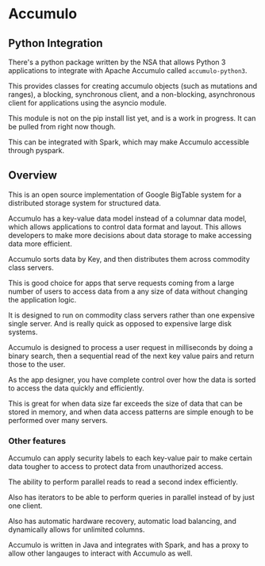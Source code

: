 # Accumulo

## Python Integration

There's a python package written by the NSA that allows Python 3 applications to integrate with Apache Accumulo called `accumulo-python3`.

This provides classes for creating accumulo objects (such as mutations and ranges), a blocking, synchronous client, and a non-blocking, asynchronous client for applications using the asyncio module.

This module is not on the pip install list yet, and is a work in progress. It can be pulled from right now though.

This can be integrated with Spark, which may make Accumulo accessible through pyspark.

## Overview

This is an open source implementation of Google BigTable system for a distributed storage system for structured data.

Accumulo has a key-value data model instead of a columnar data model, which allows applications to control data format and layout. This allows developers to make more decisions about data storage to make accessing data more efficient.

Accumulo sorts data by Key, and then distributes them across commodity class servers.

This is good choice for apps that serve requests coming from a large number of users to access data from a any size of data without changing the application logic.

It is designed to run on commodity class servers rather than one expensive single server. And is really quick as opposed to expensive large disk systems.

Accumulo is designed to process a user request in milliseconds by doing a binary search, then a sequential read of the next key value pairs and return those to the user.

As the app designer, you have complete control over how the data is sorted to access the data quickly and efficiently.

This is great for when data size far exceeds the size of data that can be stored in memory, and when data access patterns are simple enough to be performed over many servers.

### Other features

Accumulo can apply security labels to each key-value pair to make certain data tougher to access to protect data from unauthorized access.

The ability to perform parallel reads to read a second index efficiently.

Also has iterators to be able to perform queries in parallel instead of by just one client.

Also has automatic hardware recovery, automatic load balancing, and dynamically allows for unlimited columns.

Accumulo is written in Java and integrates with Spark, and has a proxy to allow other langauges to interact with Accumulo as well.
